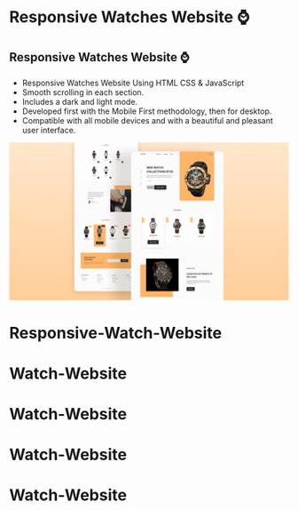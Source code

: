 # Responsive Watches Website ⌚
## Responsive Watches Website ⌚

- Responsive Watches Website Using HTML CSS & JavaScript
- Smooth scrolling in each section.
- Includes a dark and light mode.
- Developed first with the Mobile First methodology, then for desktop.
- Compatible with all mobile devices and with a beautiful and pleasant user interface.



![preview img](/preview.png)
# Responsive-Watch-Website
# Watch-Website
# Watch-Website
# Watch-Website
# Watch-Website
